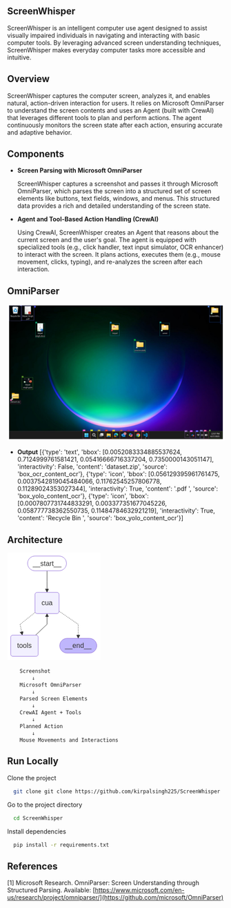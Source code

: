 
## ScreenWhisper

ScreenWhisper is an intelligent computer use agent designed to assist visually impaired individuals in navigating and interacting with basic computer tools. By leveraging advanced screen understanding techniques, ScreenWhisper makes everyday computer tasks more accessible and intuitive.

## Overview

ScreenWhisper captures the computer screen, analyzes it, and enables natural, action-driven interaction for users. It relies on Microsoft OmniParser to understand the screen contents and uses an Agent (built with CrewAI) that leverages different tools to plan and perform actions. The agent continuously monitors the screen state after each action, ensuring accurate and adaptive behavior.

## Components


- **Screen Parsing with Microsoft OmniParser**
  
  ScreenWhisper captures a screenshot and passes it through Microsoft OmniParser, which parses the screen into a structured set of screen elements like buttons, text fields, windows, and menus. This structured data provides a rich and detailed understanding of the screen state.

- **Agent and Tool-Based Action Handling (CrewAI)**

    Using CrewAI, ScreenWhisper creates an Agent that reasons about the current screen and the user's goal.
    The agent is equipped with specialized tools (e.g., click handler, text input simulator, OCR enhancer) to interact with the screen. It plans actions, executes them (e.g., mouse movement, clicks, typing), and re-analyzes the screen after each interaction.

## OmniParser 

![img](https://github.com/kirpalsingh225/ScreenWhisper/blob/main/artifacts/output.png)

- **Output**
  [{'type': 'text', 'bbox': [0.0052083334885537624, 0.7124999761581421, 0.05416666716337204, 0.7350000143051147], 'interactivity': False, 'content': 'dataset.zip', 'source': 'box_ocr_content_ocr'}, {'type': 'icon', 'bbox': [0.056129395961761475, 0.0037542819045484066, 0.11762545257806778, 0.11289024353027344], 'interactivity': True, 'content': '.pdf ', 'source': 'box_yolo_content_ocr'}, {'type': 'icon', 'bbox': [0.0007807731744833291, 0.003377351677045226, 0.058777738362550735, 0.11484784632921219], 'interactivity': True, 'content': 'Recycle Bin ', 'source': 'box_yolo_content_ocr'}]

## Architecture

![img](https://github.com/kirpalsingh225/ScreenWhisper/blob/main/artifacts/cua.png)

```
    Screenshot 
        ↓
    Microsoft OmniParser 
        ↓
    Parsed Screen Elements 
        ↓
    CrewAI Agent + Tools 
        ↓
    Planned Action 
        ↓
    Mouse Movements and Interactions
```


## Run Locally

Clone the project

```bash
  git clone git clone https://github.com/kirpalsingh225/ScreenWhisper

```

Go to the project directory

```bash
  cd ScreenWhisper
```

Install dependencies

```bash
  pip install -r requirements.txt
```

## References
[1] Microsoft Research. OmniParser: Screen Understanding through Structured Parsing.
Available: [https://www.microsoft.com/en-us/research/project/omniparser/](https://github.com/microsoft/OmniParser)


